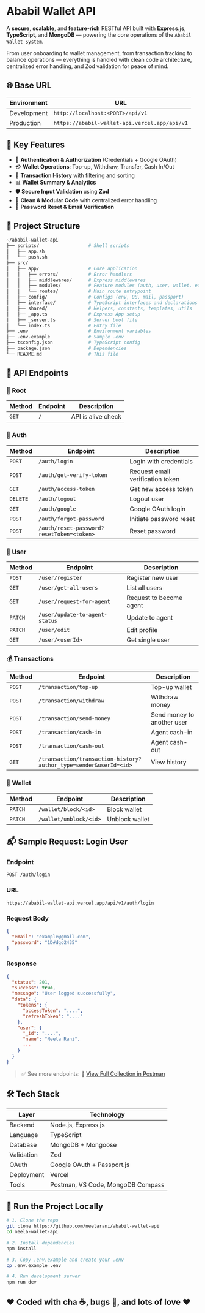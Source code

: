 # Ababil Wallet API

A **secure**, **scalable**, and **feature-rich** RESTful API built with
**Express.js**, **TypeScript**, and **MongoDB** — powering the core operations
of the `Ababil Wallet System`.

From user onboarding to wallet management, from transaction tracking to balance
operations — everything is handled with clean code architecture, centralized
error handling, and Zod validation for peace of mind.

## 🌐 Base URL

| Environment | URL                                           |
| ----------- | --------------------------------------------- |
| Development | `http://localhost:<PORT>/api/v1`              |
| Production  | `https://ababil-wallet-api.vercel.app/api/v1` |

## 🚀 Key Features

- 👤 **Authentication & Authorization** (Credentials + Google OAuth)
- 💳 **Wallet Operations**: Top-up, Withdraw, Transfer, Cash In/Out
- 🔁 **Transaction History** with filtering and sorting
- 📊 **Wallet Summary & Analytics**
- 🛡️ **Secure Input Validation** using **Zod**
- 🧼 **Clean & Modular Code** with centralized error handling
- 📧 **Password Reset & Email Verification**

## 📁 Project Structure

```bash
~/ababil-wallet-api
├── scripts/                  # Shell scripts
│   ├── app.sh
│   └── push.sh
├── src/
│   ├── app/                  # Core application
│   │   ├── errors/           # Error handlers
│   │   ├── middlewares/      # Express middlewares
│   │   ├── modules/          # Feature modules (auth, user, wallet, etc.)
│   │   └── routes/           # Main route entrypoint
│   ├── config/               # Configs (env, DB, mail, passport)
│   ├── interface/            # TypeScript interfaces and declarations
│   ├── shared/               # Helpers, constants, templates, utils
│   ├── _app.ts               # Express App setup
│   ├── _server.ts            # Server boot file
│   └── index.ts              # Entry file
├── .env                      # Environment variables
├── .env.example              # Sample .env
├── tsconfig.json             # TypeScript config
├── package.json              # Dependencies
└── README.md                 # This file
```

## 📌 API Endpoints

### 🔗 Root

| Method | Endpoint | Description        |
| ------ | -------- | ------------------ |
| `GET`  | `/`      | API is alive check |

### 🔐 Auth

| Method   | Endpoint                                  | Description                      |
| -------- | ----------------------------------------- | -------------------------------- |
| `POST`   | `/auth/login`                             | Login with credentials           |
| `POST`   | `/auth/get-verify-token`                  | Request email verification token |
| `GET`    | `/auth/access-token`                      | Get new access token             |
| `DELETE` | `/auth/logout`                            | Logout user                      |
| `GET`    | `/auth/google`                            | Google OAuth login               |
| `POST`   | `/auth/forgot-password`                   | Initiate password reset          |
| `POST`   | `/auth/reset-password?resetToken=<token>` | Reset password                   |

### 👥 User

| Method  | Endpoint                       | Description             |
| ------- | ------------------------------ | ----------------------- |
| `POST`  | `/user/register`               | Register new user       |
| `GET`   | `/user/get-all-users`          | List all users          |
| `GET`   | `/user/request-for-agent`      | Request to become agent |
| `PATCH` | `/user/update-to-agent-status` | Update to agent         |
| `PATCH` | `/user/edit`                   | Edit profile            |
| `GET`   | `/user/<userId>`               | Get single user         |

### 💰 Transactions

| Method | Endpoint                                                          | Description                |
| ------ | ----------------------------------------------------------------- | -------------------------- |
| `POST` | `/transaction/top-up`                                             | Top-up wallet              |
| `POST` | `/transaction/withdraw`                                           | Withdraw money             |
| `POST` | `/transaction/send-money`                                         | Send money to another user |
| `POST` | `/transaction/cash-in`                                            | Agent cash-in              |
| `POST` | `/transaction/cash-out`                                           | Agent cash-out             |
| `GET`  | `/transaction/transaction-history?author_type=sender&userId=<id>` | View history               |

### 🧾 Wallet

| Method  | Endpoint               | Description    |
| ------- | ---------------------- | -------------- |
| `PATCH` | `/wallet/block/<id>`   | Block wallet   |
| `PATCH` | `/wallet/unblock/<id>` | Unblock wallet |

## 📬 Sample Request: Login User

### Endpoint

```
POST /auth/login
```

### URL

```
https://ababil-wallet-api.vercel.app/api/v1/auth/login
```

### Request Body

```json
{
  "email": "example@gmail.com",
  "password": "1D#dgo2435"
}
```

### Response

```json
{
  "status": 201,
  "success": true,
  "message": "User logged successfully",
  "data": {
    "tokens": {
      "accessToken": "....",
      "refreshToken": "...."
    },
    "user": {
      "_id": "....",
      "name": "Neela Rani",
      ...
    }
  }
}
```

> ✅ See more endpoints: 🔗
> [View Full Collection in Postman](https://www.postman.com/ababil-team/public-workspace/collection/jzu6si1/ababil-wallet-api?action=share&source=copy-link&creator=42682780)

## 🛠 Tech Stack

| Layer      | Technology                        |
| ---------- | --------------------------------- |
| Backend    | Node.js, Express.js               |
| Language   | TypeScript                        |
| Database   | MongoDB + Mongoose                |
| Validation | Zod                               |
| OAuth      | Google OAuth + Passport.js        |
| Deployment | Vercel                            |
| Tools      | Postman, VS Code, MongoDB Compass |

## 🧪 Run the Project Locally

```bash
# 1. Clone the repo
git clone https://github.com/neelarani/ababil-wallet-api
cd neela-wallet-api

# 2. Install dependencies
npm install

# 3. Copy .env.example and create your .env
cp .env.example .env

# 4. Run development server
npm run dev
```

## ❤️ Coded with cha ☕, bugs 🐞, and lots of love ❤️
